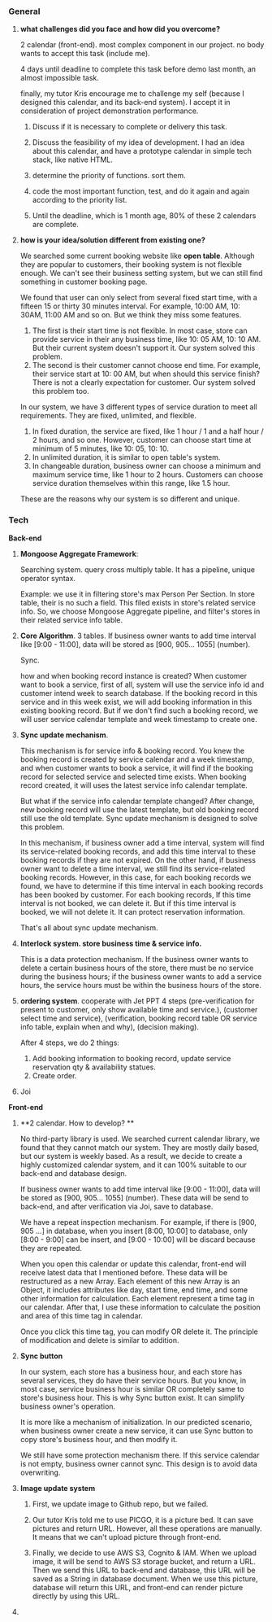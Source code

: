 ### General

1. **what challenges did you face and how did you overcome?**

   2 calendar (front-end). most complex component in our project. no body wants to accept this task (include me).

   4 days until deadline to complete this task before demo last month, an almost impossible task.

   finally, my tutor Kris encourage me to challenge my self (because I designed this calendar, and its back-end system). I accept it in consideration of project demonstration performance.

   1. Discuss if it is necessary to complete or delivery this task.

   2. Discuss the feasibility of my idea of development. I had an idea about this calendar, and have a prototype calendar in simple tech stack, like native HTML.

   3. determine the priority of functions. sort them.

   4. code the most important function, test, and do it again and again according to the priority list.

   5. Until the deadline, which is 1 month age, 80% of these 2 calendars are complete.

      

2. **how is your idea/solution different from existing one?**

   We searched some current booking website like **open table**. Although they are popular to customers, their booking system is not flexible enough. We can't see their business setting system, but we can still find something in customer booking page.

   We found that user can only select from several fixed start time, with a fifteen 15 or thirty 30 minutes interval. For example, 10:00 AM, 10: 30AM, 11:00 AM and so on. But we think they miss some features.

   1. The first is their start time is not flexible. In most case, store can provide service in their any business time, like 10: 05 AM, 10: 10 AM. But their current system doesn't support it. Our system solved this problem.
   2. The second is their customer cannot choose end time. For example, their service start at 10: 00 AM, but when should this service finish? There is not a clearly expectation for customer. Our system solved this problem too. 

   In our system, we have 3 different types of service duration to meet all requirements. They are fixed, unlimited, and flexible.

   1. In fixed duration, the service are fixed, like 1 hour / 1 and a half hour / 2 hours, and so one. However, customer can choose start time at minimum of 5 minutes, like 10: 05, 10: 10.
   2. In unlimited duration, it is similar to open table's system.
   3. In changeable duration, business owner can choose a minimum and maximum service time, like 1 hour to 2 hours. Customers can choose service duration themselves within this range, like 1.5 hour.

   These are the reasons why our system is so different and unique.

   

### Tech

**Back-end**

1. **Mongoose Aggregate Framework**:

   Searching system. query cross multiply table. It has a pipeline, unique operator syntax. 

   Example: we use it in filtering store's max Person Per Section. In store table, their is no such a field. This filed exists in store's related service info. So, we choose Mongoose Aggregate pipeline, and filter's stores in their related service info table.

   

2. **Core Algorithm**. 3 tables. If business owner wants to add time interval like [9:00 - 11:00], data will be stored as [900, 905... 1055] (number). 

   Sync. 

   how and when booking record instance is created? When customer want to book a service, first of all, system will use the service info id and customer intend week to search database. If the booking record in this service and in this week exist, we will add booking information in this existing booking record. But if we don't find such a booking record, we will user service calendar template and week timestamp to create one.

3. **Sync update mechanism**. 

   This mechanism is for service info & booking record. You knew the booking record is created by service calendar and a week timestamp, and when customer wants to book a service, it will find if the booking record for selected service and selected time exists. When booking record created, it will uses the latest service info calendar template.

   But what if the service info calendar template changed? After change,  new booking record will use the latest template, but old booking record still use the old template. Sync update mechanism is designed to solve this problem.

   In this mechanism, if business owner add a time interval, system will find its service-related booking records, and add this time interval to these booking records if they are not expired. On the other hand, if business owner want to delete a time interval, we still find its service-related booking records. However, in this case, for each booking records we found, we have to determine if this time interval in each booking records has been booked by customer. For each booking records, If this time interval is not booked, we can delete it. But if this time interval is booked, we will not delete it. It can protect reservation information.

   That's all about sync update mechanism.

   

4. **Interlock system. store business time & service info.**

   This is a data protection mechanism. If the business owner wants to delete a certain business hours of the store, there must be no service during the business hours; if the business owner wants to add a service hours, the service hours must be within the business hours of the store.

   

5. **ordering system**. cooperate with Jet PPT 4 steps (pre-verification for present to customer, only show available time and service.), (customer select time and service), (verification, booking record table OR service info table, explain when and why), (decision making).

   After 4 steps, we do 2 things:

   1. Add booking information to booking record, update service reservation qty & availability statues. 
   2. Create order.

6. Joi

   

**Front-end**

1. **2 calendar. How to develop? **

   No third-party library is used. We searched current calendar library, we found that they cannot match our system. They are mostly daily based, but our system is weekly based. As a result, we decide to create a highly customized calendar system, and it can 100% suitable to our back-end and database design.

   If business owner wants to add time interval like [9:00 - 11:00], data will be stored as [900, 905... 1055] (number). These data will be send to back-end, and after verification via Joi, save to database.

   We have a repeat inspection mechanism. For example, if there is [900, 905 ...] in database, when you insert [8:00, 10:00] to database, only [8:00 - 9:00] can be insert, and [9:00 - 10:00] will be discard because they are repeated.

   When you open this calendar or update this calendar, front-end will receive latest data that I mentioned before. These data will be restructured as a new Array. Each element of this new Array is an Object, it includes attributes like day, start time, end time, and some other information for calculation. Each element represent a time tag in our calendar. After that, I use these information to calculate the position and area of this time tag in calendar.

   Once you click this time tag, you can modify OR delete it. The principle of modification and delete is similar to addition. 

   

2. **Sync button**

   In our system, each store has a business hour, and each store has several services, they do have their service hours. But you know, in most case, service business hour is similar OR completely same to store's business hour. This is why Sync button exist. It can simplify business owner's operation.

   It is more like a mechanism of initialization. In our predicted scenario, when business owner create a new service, it can use Sync button to copy store's business hour, and then modify it.

   We still have some protection mechanism there. If this service calendar is not empty, business owner cannot sync. This design is to avoid data overwriting.

   

3. **Image update system**

   1. First, we update image to Github repo, but we failed.
   2. Our tutor Kris told me to use PICGO, it is a picture bed. It can save pictures and return URL. However, all these operations are manually. It means that we can't upload picture through front-end.

   3.  Finally, we decide to use AWS S3,  Cognito & IAM. When we upload image, it will be send to AWS S3 storage bucket, and return a URL. Then we send this URL to back-end and database, this URL will be saved as a String in database document. When we use this picture, database will return this URL, and front-end can render picture directly by using this URL. 

4. 

